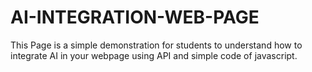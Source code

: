 # AI-INTEGRATION-WEB-PAGE
This Page is a simple demonstration for students to understand how to integrate AI in your webpage using API and simple code of javascript.
